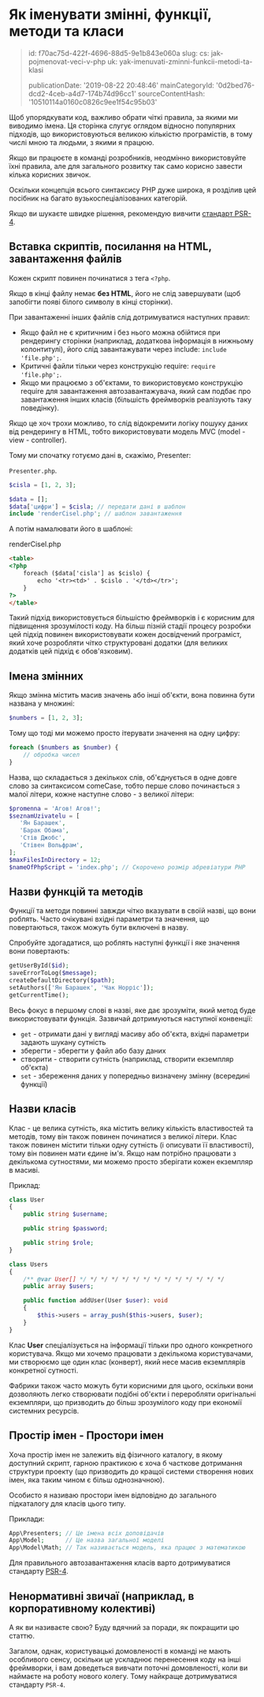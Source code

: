 Як іменувати змінні, функції, методи та класи
=============================================

> id: f70ac75d-422f-4696-88d5-9e1b843e060a
> slug:
> 	cs: jak-pojmenovat-veci-v-php
> 	uk: yak-imenuvati-zminni-funkcii-metodi-ta-klasi
> 
> publicationDate: '2019-08-22 20:48:46'
> mainCategoryId: '0d2bed76-dcd2-4ceb-a4d7-174b74d96cc1'
> sourceContentHash: '10510114a0160c0826c9ee1f54c95b03'

Щоб упорядкувати код, важливо обрати чіткі правила, за якими ми виводимо імена. Ця сторінка слугує оглядом відносно популярних підходів, що використовуються великою кількістю програмістів, в тому числі мною та людьми, з якими я працюю.

Якщо ви працюєте в команді розробників, неодмінно використовуйте їхні правила, але для загального розвитку так само корисно завести кілька корисних звичок.

Оскільки концепція всього синтаксису PHP дуже широка, я розділив цей посібник на багато вузькоспеціалізованих категорій.

Якщо ви шукаєте швидке рішення, рекомендую вивчити <a href="https://www.php-fig.org/psr/psr-4/">стандарт PSR-4</a>.

Вставка скриптів, посилання на HTML, завантаження файлів
---------------------------------------------------

Кожен скрипт повинен починатися з тега `<?php`.

Якщо в кінці файлу немає **без HTML**, його не слід завершувати (щоб запобігти появі білого символу в кінці сторінки).

При завантаженні інших файлів слід дотримуватися наступних правил:

- Якщо файл не є критичним і без нього можна обійтися при рендерингу сторінки (наприклад, додаткова інформація в нижньому колонтитулі), його слід завантажувати через include: `include 'file.php';`.
- Критичні файли тільки через конструкцію require: `require 'file.php';`.
- Якщо ми працюємо з об'єктами, то використовуємо конструкцію require для завантаження автозавантажувача, який сам подбає про завантаження інших класів (більшість фреймворків реалізують таку поведінку).


Якщо це хоч трохи можливо, то слід відокремити логіку пошуку даних від рендерингу в HTML, тобто використовувати модель MVC (model - view - controller).

Тому ми спочатку готуємо дані в, скажімо, Presenter:

`Presenter.php`.

```php
$cisla = [1, 2, 3];

$data = [];
$data['цифри'] = $cisla; // передати дані в шаблон
include 'renderCisel.php'; // шаблон завантаження
```

А потім намалювати його в шаблоні:

renderCisel.php

```html
<table>
<?php
    foreach ($data['cisla'] as $cislo) {
        echo '<tr><td>' . $cislo . '</td></tr>';
    }
?>
</table>
```

Такий підхід використовується більшістю фреймворків і є корисним для підвищення зрозумілості коду. На більш пізній стадії процесу розробки цей підхід повинен використовувати кожен досвідчений програміст, який хоче розробляти чітко структуровані додатки (для великих додатків цей підхід є обов'язковим).

Імена змінних
----------------

Якщо змінна містить масив значень або інші об'єкти, вона повинна бути названа у множині:

```php
$numbers = [1, 2, 3];
```

Тому що тоді ми можемо просто ітерувати значення на одну цифру:

```php
foreach ($numbers as $number) {
    // обробка чисел
}
```

Назва, що складається з декількох слів, об'єднується в одне довге слово за синтаксисом comeCase, тобто перше слово починається з малої літери, кожне наступне слово - з великої літери:

```php
$promenna = 'Агов! Агов!';
$seznamUzivatelu = [
   'Ян Барашек',
   'Барак Обама',
   'Стів Джобс',
   'Стівен Вольфрам',
];
$maxFilesInDirectory = 12;
$nameOfPhpScript = 'index.php'; // Скорочено розмір абревіатури PHP
```

Назви функцій та методів
--------------------

Функції та методи повинні завжди чітко вказувати в своїй назві, що вони роблять. Часто очікувані вхідні параметри та значення, що повертаються, також можуть бути включені в назву.

Спробуйте здогадатися, що роблять наступні функції і яке значення вони повертають:

```php
getUserById($id);
saveErrorToLog($message);
createDefaultDirectory($path);
setAuthors(['Ян Барашек', 'Чак Норріс']);
getCurrentTime();
```

Весь фокус в першому слові в назві, яке дає зрозуміти, який метод буде використовувати функція. Зазвичай дотримуються наступної конвенції:

- `get` - отримати дані у вигляді масиву або об'єкта, вхідні параметри задають шукану сутність
- зберегти - зберегти у файл або базу даних
- створити - створити сутність (наприклад, створити екземпляр об'єкта)
- `set` - збереження даних у попередньо визначену змінну (всередині функції)

Назви класів
----------

Клас - це велика сутність, яка містить велику кількість властивостей та методів, тому він також повинен починатися з великої літери. Клас також повинен містити тільки одну сутність (і описувати її властивості), тому він повинен мати єдине ім'я. Якщо нам потрібно працювати з декількома сутностями, ми можемо просто зберігати кожен екземпляр в масиві.

Приклад:

```php
class User
{
    public string $username;

    public string $password;

    public string $role;
}

class Users
{
    /** @var User[] */ */ */ */ */ */ */ */ */ */ */ */ */ */
    public array $users;

    public function addUser(User $user): void
    {
        $this->users = array_push($this->users, $user);
    }
}
```

Клас **User** спеціалізується на інформації тільки про одного конкретного користувача. Якщо ми хочемо працювати з декількома користувачами, ми створюємо ще один клас (конверт), який несе масив екземплярів конкретної сутності.

Фабрики також часто можуть бути корисними для цього, оскільки вони дозволяють легко створювати подібні об'єкти і переробляти оригінальні екземпляри, що призводить до більш зрозумілого коду при економії системних ресурсів.

Простір імен - Простори імен
---------------------------

Хоча простір імен не залежить від фізичного каталогу, в якому доступний скрипт, гарною практикою є хоча б часткове дотримання структури проекту (що призводить до кращої системи створення нових імен, яка таким чином є більш однозначною).

Особисто я називаю простори імен відповідно до загального підкаталогу для класів цього типу.

Приклади:

```php
App\Presenters; // Це імена всіх доповідачів
App\Model;      // Це назва загальної моделі
App\Model\Math; // Так називається модель, яка працює з математикою
```

Для правильного автозавантаження класів варто дотримуватися стандарту <a href="https://jakpsatphp.cz/PSR4/">PSR-4</a>.

Ненормативні звичаї (наприклад, в корпоративному колективі)
-----------------------------------------

А як ви називаєте свою? Буду вдячний за поради, як покращити цю статтю.

Загалом, однак, користувацькі домовленості в команді не мають особливого сенсу, оскільки це ускладнює перенесення коду на інші фреймворки, і вам доведеться вивчати поточні домовленості, коли ви наймаєте на роботу нового колегу. Тому найкраще дотримуватися стандарту `PSR-4`.
